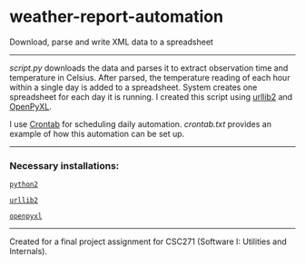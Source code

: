 # weather-report-automation

Download, parse and write XML data to a spreadsheet

---

<i>script.py</i> downloads the data and parses it to extract observation time and temperature in Celsius. After parsed, the temperature reading of each hour within a single day is added to a spreadsheet. System creates one spreadsheet for each day it is running. I created this script using [urllib2](https://docs.python.org/2/library/urllib2.html) and [OpenPyXL](https://openpyxl.readthedocs.io/en/default/).

I use [Crontab](http://crontab.org/) for scheduling daily automation. <i>crontab.txt</i> provides an example of how this automation can be set up.

---

<h3>Necessary installations:</h3>

[`python2`](https://docs.python.org/2/)

[`urllib2`](https://docs.python.org/2/library/urllib2.html)

[`openpyxl`](https://openpyxl.readthedocs.io/en/default/)

---

Created for a final project assignment for CSC271 (Software I: Utilities and Internals).
